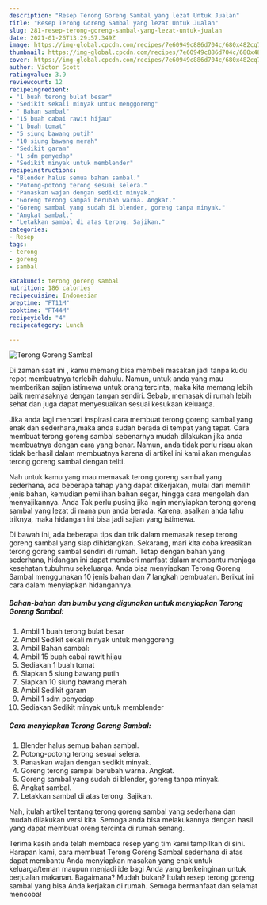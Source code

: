 ```yaml
---
description: "Resep Terong Goreng Sambal yang lezat Untuk Jualan"
title: "Resep Terong Goreng Sambal yang lezat Untuk Jualan"
slug: 281-resep-terong-goreng-sambal-yang-lezat-untuk-jualan
date: 2021-01-26T13:29:57.349Z
image: https://img-global.cpcdn.com/recipes/7e60949c886d704c/680x482cq70/terong-goreng-sambal-foto-resep-utama.jpg
thumbnail: https://img-global.cpcdn.com/recipes/7e60949c886d704c/680x482cq70/terong-goreng-sambal-foto-resep-utama.jpg
cover: https://img-global.cpcdn.com/recipes/7e60949c886d704c/680x482cq70/terong-goreng-sambal-foto-resep-utama.jpg
author: Victor Scott
ratingvalue: 3.9
reviewcount: 12
recipeingredient:
- "1 buah terong bulat besar"
- "Sedikit sekali minyak untuk menggoreng"
- " Bahan sambal"
- "15 buah cabai rawit hijau"
- "1 buah tomat"
- "5 siung bawang putih"
- "10 siung bawang merah"
- "Sedikit garam"
- "1 sdm penyedap"
- "Sedikit minyak untuk memblender"
recipeinstructions:
- "Blender halus semua bahan sambal."
- "Potong-potong terong sesuai selera."
- "Panaskan wajan dengan sedikit minyak."
- "Goreng terong sampai berubah warna. Angkat."
- "Goreng sambal yang sudah di blender, goreng tanpa minyak."
- "Angkat sambal."
- "Letakkan sambal di atas terong. Sajikan."
categories:
- Resep
tags:
- terong
- goreng
- sambal

katakunci: terong goreng sambal 
nutrition: 186 calories
recipecuisine: Indonesian
preptime: "PT11M"
cooktime: "PT44M"
recipeyield: "4"
recipecategory: Lunch

---
```



![Terong Goreng Sambal](https://img-global.cpcdn.com/recipes/7e60949c886d704c/680x482cq70/terong-goreng-sambal-foto-resep-utama.jpg)

Di zaman  saat ini , kamu memang bisa membeli masakan jadi tanpa kudu repot membuatnya terlebih dahulu. Namun, untuk anda yang mau memberikan sajian istimewa untuk orang tercinta, maka kita memang lebih baik memasaknya dengan tangan sendiri. Sebab, memasak di rumah lebih sehat dan juga dapat menyesuaikan sesuai kesukaan keluarga.

Jika anda lagi mencari inspirasi cara membuat terong goreng sambal yang enak dan sederhana,maka anda sudah berada di tempat yang tepat. Cara membuat terong goreng sambal  sebenarnya mudah dilakukan jika anda membuatnya dengan cara yang benar. Namun, anda tidak perlu risau akan tidak berhasil dalam membuatnya 
karena di artikel ini kami akan mengulas terong goreng sambal dengan teliti.  



Nah untuk kamu yang mau memasak terong goreng sambal yang sederhana, ada beberapa tahap yang dapat dikerjakan, mulai dari memilih jenis bahan, kemudian pemilihan bahan segar, hingga cara mengolah dan menyajikannya. Anda Tak perlu pusing jika ingin menyiapkan terong goreng sambal yang lezat di mana pun anda berada. Karena, asalkan anda  tahu triknya, maka hidangan ini bisa jadi sajian yang istimewa.

Di bawah ini, ada beberapa tips dan trik dalam memasak resep terong goreng sambal yang siap dihidangkan. Sekarang, mari kita coba kreasikan terong goreng sambal sendiri di rumah. Tetap dengan bahan yang sederhana, hidangan ini dapat memberi manfaat dalam membantu menjaga kesehatan tubuhmu sekeluarga. Anda bisa menyiapkan Terong Goreng Sambal menggunakan 10 jenis bahan dan 7 langkah pembuatan. Berikut ini cara dalam menyiapkan hidangannya.

<!--inarticleads1-->

##### Bahan-bahan dan bumbu yang digunakan untuk menyiapkan Terong Goreng Sambal:

1. Ambil 1 buah terong bulat besar
1. Ambil Sedikit sekali minyak untuk menggoreng
1. Ambil  Bahan sambal:
1. Ambil 15 buah cabai rawit hijau
1. Sediakan 1 buah tomat
1. Siapkan 5 siung bawang putih
1. Siapkan 10 siung bawang merah
1. Ambil Sedikit garam
1. Ambil 1 sdm penyedap
1. Sediakan Sedikit minyak untuk memblender




<!--inarticleads2-->

##### Cara menyiapkan Terong Goreng Sambal:

1. Blender halus semua bahan sambal.
1. Potong-potong terong sesuai selera.
1. Panaskan wajan dengan sedikit minyak.
1. Goreng terong sampai berubah warna. Angkat.
1. Goreng sambal yang sudah di blender, goreng tanpa minyak.
1. Angkat sambal.
1. Letakkan sambal di atas terong. Sajikan.




Nah, itulah artikel tentang  terong goreng sambal  yang sederhana dan mudah dilakukan versi kita. Semoga anda bisa melakukannya dengan hasil yang dapat membuat oreng tercinta di rumah senang. 

Terima kasih anda telah membaca resep yang tim kami tampilkan di sini. Harapan kami, cara membuat  Terong Goreng Sambal sederhana di atas dapat membantu Anda menyiapkan masakan yang enak untuk keluarga/teman maupun menjadi ide bagi Anda yang berkeinginan untuk berjualan makanan. Bagaimana? Mudah bukan? Itulah resep terong goreng sambal yang bisa Anda kerjakan di rumah. Semoga bermanfaat dan selamat mencoba!

